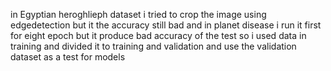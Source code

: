 in Egyptian heroghlieph dataset i tried to crop the image using edgedetection but it the accuracy still bad 
and in planet disease i run it first for eight epoch but it produce bad accuracy of the test so i used data in training and
divided it to training and validation and use the validation dataset as a test for models
